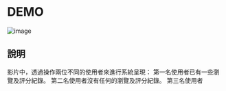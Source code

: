 # DEMO

![image](https://github.com/Cheng-Yi-Ting/ETSearch/blob/master/demo-images/操作影片.gif)

## 說明

影片中，透過操作兩位不同的使用者來進行系統呈現：
第一名使用者已有一些瀏覽及評分紀錄。
第二名使用者沒有任何的瀏覽及評分紀錄。
第三名使用者

